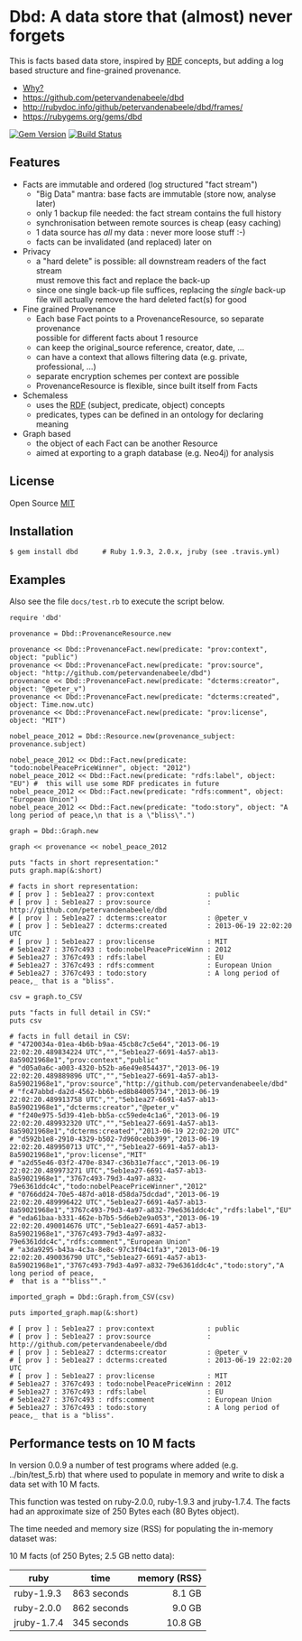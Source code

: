 # Dbd: A data store that (almost) never forgets

This is facts based data store, inspired by [RDF] concepts, but adding a log based structure and fine-grained provenance.

* [Why?][Rationale]
* <https://github.com/petervandenabeele/dbd>
* <http://rubydoc.info/github/petervandenabeele/dbd/frames/>
* <https://rubygems.org/gems/dbd>

[![Gem Version](https://badge.fury.io/rb/dbd.png)](http://badge.fury.io/rb/dbd)
[![Build Status](https://travis-ci.org/petervandenabeele/dbd.png?branch=master)](http://travis-ci.org/petervandenabeele/dbd)

## Features

* Facts are immutable and ordered (log structured "fact stream")
  * "Big Data" mantra: base facts are immutable (store now, analyse later)
  * only 1 backup file needed: the fact stream contains the full history
  * synchronisation between remote sources is cheap (easy caching)
  * 1 data source has _all_ my data : never more loose stuff :-)
  * facts can be invalidated (and replaced) later on
* Privacy
  * a "hard delete" is possible: all downstream readers of the fact stream  
    must remove this fact and replace the back-up
  * since one single back-up file suffices, replacing the *single* back-up  
    file will actually remove the hard deleted fact(s) for good
* Fine grained Provenance
  * Each base Fact points to a ProvenanceResource, so separate provenance  
    possible for different facts about 1 resource
  * can keep the original_source reference, creator, date, …
  * can have a context that allows filtering data (e.g. private, professional, …)
  * separate encryption schemes per context are possible
  * ProvenanceResource is flexible, since built itself from Facts
* Schemaless
  * uses the [RDF] (subject, predicate, object) concepts
  * predicates, types can be defined in an ontology for declaring meaning
* Graph based
  * the object of each Fact can be another Resource
  * aimed at exporting to a graph database (e.g. Neo4j) for analysis


## License

Open Source [MIT]

## Installation

    $ gem install dbd      # Ruby 1.9.3, 2.0.x, jruby (see .travis.yml)

## Examples

Also see the file `docs/test.rb` to execute the script below.

```
require 'dbd'

provenance = Dbd::ProvenanceResource.new

provenance << Dbd::ProvenanceFact.new(predicate: "prov:context", object: "public")
provenance << Dbd::ProvenanceFact.new(predicate: "prov:source",  object: "http://github.com/petervandenabeele/dbd")
provenance << Dbd::ProvenanceFact.new(predicate: "dcterms:creator", object: "@peter_v")
provenance << Dbd::ProvenanceFact.new(predicate: "dcterms:created", object: Time.now.utc)
provenance << Dbd::ProvenanceFact.new(predicate: "prov:license", object: "MIT")

nobel_peace_2012 = Dbd::Resource.new(provenance_subject: provenance.subject)

nobel_peace_2012 << Dbd::Fact.new(predicate: "todo:nobelPeacePriceWinner", object: "2012")
nobel_peace_2012 << Dbd::Fact.new(predicate: "rdfs:label", object: "EU") #  this will use some RDF predicates in future
nobel_peace_2012 << Dbd::Fact.new(predicate: "rdfs:comment", object: "European Union")
nobel_peace_2012 << Dbd::Fact.new(predicate: "todo:story", object: "A long period of peace,\n that is a \"bliss\".")

graph = Dbd::Graph.new

graph << provenance << nobel_peace_2012

puts "facts in short representation:"
puts graph.map(&:short)

# facts in short representation:
# [ prov ] : 5eb1ea27 : prov:context             : public
# [ prov ] : 5eb1ea27 : prov:source              : http://github.com/petervandenabeele/dbd
# [ prov ] : 5eb1ea27 : dcterms:creator          : @peter_v
# [ prov ] : 5eb1ea27 : dcterms:created          : 2013-06-19 22:02:20 UTC
# [ prov ] : 5eb1ea27 : prov:license             : MIT
# 5eb1ea27 : 3767c493 : todo:nobelPeacePriceWinn : 2012
# 5eb1ea27 : 3767c493 : rdfs:label               : EU
# 5eb1ea27 : 3767c493 : rdfs:comment             : European Union
# 5eb1ea27 : 3767c493 : todo:story               : A long period of peace,_ that is a "bliss".

csv = graph.to_CSV

puts "facts in full detail in CSV:"
puts csv

# facts in full detail in CSV:
# "4720034a-01ea-4b6b-b9aa-45cb8c7c5e64","2013-06-19 22:02:20.489834224 UTC","","5eb1ea27-6691-4a57-ab13-8a59021968e1","prov:context","public"
# "d05a0a6c-a003-4320-b52b-a6e49e854437","2013-06-19 22:02:20.489889896 UTC","","5eb1ea27-6691-4a57-ab13-8a59021968e1","prov:source","http://github.com/petervandenabeele/dbd"
# "fc47abbd-da2d-4562-bb6b-ed8b84005734","2013-06-19 22:02:20.489913758 UTC","","5eb1ea27-6691-4a57-ab13-8a59021968e1","dcterms:creator","@peter_v"
# "f240e975-5d39-41eb-bb5a-cc59ede4c1a6","2013-06-19 22:02:20.489932320 UTC","","5eb1ea27-6691-4a57-ab13-8a59021968e1","dcterms:created","2013-06-19 22:02:20 UTC"
# "d592b1e8-2910-4329-b502-7d960cebb399","2013-06-19 22:02:20.489950713 UTC","","5eb1ea27-6691-4a57-ab13-8a59021968e1","prov:license","MIT"
# "a2d55e46-03f2-470e-8347-c36b31e7facc","2013-06-19 22:02:20.489973271 UTC","5eb1ea27-6691-4a57-ab13-8a59021968e1","3767c493-79d3-4a97-a832-79e6361ddc4c","todo:nobelPeacePriceWinner","2012"
# "0766dd24-70e5-487d-a018-d58da75dcdad","2013-06-19 22:02:20.489996422 UTC","5eb1ea27-6691-4a57-ab13-8a59021968e1","3767c493-79d3-4a97-a832-79e6361ddc4c","rdfs:label","EU"
# "eda61baa-b331-462e-b7b5-5d6eb2e9a053","2013-06-19 22:02:20.490014676 UTC","5eb1ea27-6691-4a57-ab13-8a59021968e1","3767c493-79d3-4a97-a832-79e6361ddc4c","rdfs:comment","European Union"
# "a3da9295-b43a-4c3a-8e8c-97c3f04c1fa3","2013-06-19 22:02:20.490036790 UTC","5eb1ea27-6691-4a57-ab13-8a59021968e1","3767c493-79d3-4a97-a832-79e6361ddc4c","todo:story","A long period of peace,
#  that is a ""bliss""."

imported_graph = Dbd::Graph.from_CSV(csv)

puts imported_graph.map(&:short)

# [ prov ] : 5eb1ea27 : prov:context             : public
# [ prov ] : 5eb1ea27 : prov:source              : http://github.com/petervandenabeele/dbd
# [ prov ] : 5eb1ea27 : dcterms:creator          : @peter_v
# [ prov ] : 5eb1ea27 : dcterms:created          : 2013-06-19 22:02:20 UTC
# [ prov ] : 5eb1ea27 : prov:license             : MIT
# 5eb1ea27 : 3767c493 : todo:nobelPeacePriceWinn : 2012
# 5eb1ea27 : 3767c493 : rdfs:label               : EU
# 5eb1ea27 : 3767c493 : rdfs:comment             : European Union
# 5eb1ea27 : 3767c493 : todo:story               : A long period of peace,_ that is a "bliss".
```

## Performance tests on 10 M facts

In version 0.0.9 a number of test programs where added (e.g. ../bin/test_5.rb)
that where used to populate in memory and write to disk a data set with 10 M facts.

This function was tested on ruby-2.0.0, ruby-1.9.3 and jruby-1.7.4. The facts
had an approximate size of 250 Bytes each (80 Bytes object).

The time needed and memory size (RSS) for populating the in-memory dataset was:

10 M facts (of 250 Bytes; 2.5 GB netto data):

| ruby	     | time        | memory (RSS} |
|------------|-------------| ------------:|
| ruby-1.9.3 | 863 seconds |       8.1 GB |
| ruby-2.0.0 | 862 seconds |       9.0 GB |
|jruby-1.7.4 | 345 seconds |      10.8 GB |


[RDF]:              http://www.w3.org/RDF/
[Rationale]:        http://github.com/petervandenabeele/dbd/blob/master/docs/rationale.md
[MIT]:              https://github.com/petervandenabeele/dbd/blob/master/LICENSE.txt
